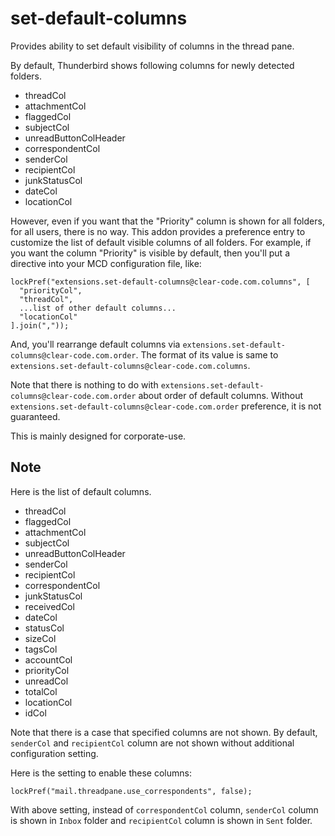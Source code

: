 set-default-columns
===================

Provides ability to set default visibility of columns in the thread pane.

By default, Thunderbird shows following columns for newly detected folders.

 * threadCol
 * attachmentCol
 * flaggedCol
 * subjectCol
 * unreadButtonColHeader
 * correspondentCol
 * senderCol
 * recipientCol
 * junkStatusCol
 * dateCol
 * locationCol

However, even if you want that the "Priority" column is shown for all folders, for all users, there is no way.
This addon provides a preference entry to customize the list of default visible columns of all folders.
For example, if you want the column "Priority" is visible by default, then you'll put a directive into your MCD configuration file, like:

    lockPref("extensions.set-default-columns@clear-code.com.columns", [
      "priorityCol",
      "threadCol",
      ...list of other default columns...
      "locationCol"
    ].join(","));

And, you'll rearrange default columns via `extensions.set-default-columns@clear-code.com.order`. The format of its value is same to `extensions.set-default-columns@clear-code.com.columns`.

Note that there is nothing to do with `extensions.set-default-columns@clear-code.com.order` about order of default columns. Without `extensions.set-default-columns@clear-code.com.order` preference, it is not guaranteed.

This is mainly designed for corporate-use.

Note
----

Here is the list of default columns.

 * threadCol
 * flaggedCol
 * attachmentCol
 * subjectCol
 * unreadButtonColHeader
 * senderCol
 * recipientCol
 * correspondentCol
 * junkStatusCol
 * receivedCol
 * dateCol
 * statusCol
 * sizeCol
 * tagsCol
 * accountCol
 * priorityCol
 * unreadCol
 * totalCol
 * locationCol
 * idCol

Note that there is a case that specified columns are not shown. By default, `senderCol` and `recipientCol` column are not shown without additional configuration setting.

Here is the setting to enable these columns:

    lockPref("mail.threadpane.use_correspondents", false);

With above setting, instead of `correspondentCol` column, `senderCol` column is shown in `Inbox` folder and `recipientCol` column is shown in `Sent` folder.
